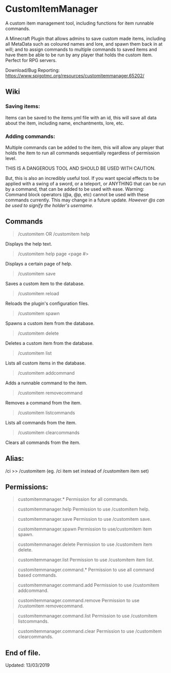 # CustomItemManager

A custom item management tool, including functions for item runnable commands.

A Minecraft Plugin that allows admins to save custom made items, including all MetaData such as coloured names and lore, 
and spawn them back in at will; and to assign commands to multiple commands to saved items 
and have them be able to be run by any player that holds the custom item.
Perfect for RPG servers.

Download/Bug Reporting: https://www.spigotmc.org/resources/customitemmanager.65202/

## Wiki
### Saving items:
 
Items can be saved to the items.yml file with an id, this will save all data about the item, including name, enchantments, lore, etc.

### Adding commands:

Multiple commands can be added to the item, this will allow any player that holds the item to run all commands sequentially regardless of permission level.

THIS IS A DANGEROUS TOOL AND SHOULD BE USED WITH CAUTION.

But, this is also an incredibly useful tool. If you want special effects to be applied with a swing of a sword, or a teleport, or ANYTHING that can be run by a command, that can be added to be used with ease.
Warning: Command block operators (@a, @p, etc) cannot be used with these commands currently. This may change in a future update.
_However @s can be used to signify the holder's username._

## Commands

> /customitem OR /customitem help

Displays the help text.

> /customitem help page <page #>

Displays a certain page of help.

> /customitem save <id>

Saves a custom item to the database.

> /customitem reload

Reloads the plugin's configuration files.

> /customitem spawn <id>

Spawns a custom item from the database.

> /customitem delete <id>

Deletes a custom item from the database.

> /customitem list

Lists all custom items in the database.

> /customitem addcommand <id> <command>

Adds a runnable command to the item.

> /customitem removecommand <id> <command>

Removes a command from the item.

> /customitem listcommands <id>

Lists all commands from the item.

> /customitem clearcommands <id>

Clears all commands from the item.

## Alias: 
/ci >> /customitem (eg. /ci item set instead of /customitem item set)

## Permissions:

> customitemmanager.*
Permission for all commands.

> customitemmanager.help
Permission to use /customitem help.

> customitemmanager.save
Permission to use /customitem save.

> customitemmanager.spawn
Permission to use/customitem item spawn.

> customitemmanager.delete
Permission to use /customitem item delete.

> customitemmanager.list
Permission to use /customitem item list.

> customitemmanager.command.*
Permission to use all command based commands.

> customitemmanager.command.add
Permission to use /customitem addcommand.

> customitemmanager.command.remove
Permission to use /customitem removecommand.

> customitemmanager.command.list
Permission to use /customitem listcommands.

> customitemmanager.command.clear
Permission to use /customitem clearcommands.

## End of file.
Updated: 13/03/2019
